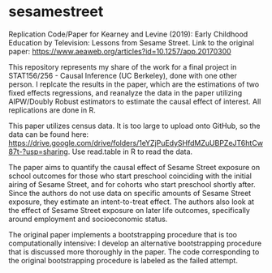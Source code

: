 # sesamestreet

Replication Code/Paper for Kearney and Levine (2019): Early Childhood Education by Television: Lessons from Sesame Street. Link to the original paper: https://www.aeaweb.org/articles?id=10.1257/app.20170300

This repository represents my share of the work for a final project in STAT156/256 - Causal Inference (UC Berkeley), done with one other person. I replcate the results in the paper, which are the estimations of two fixed effects regressions, and reanalyze the data in the paper utilizing AIPW/Doubly Robust estimators to estimate the causal effect of interest. All replications are done in R. 

This paper utilizes census data. It is too large to upload onto GitHub, so the data can be found here: https://drive.google.com/drive/folders/1eYZjPuEdySHfdMZuUBPZeJT6htCw87t-?usp=sharing. Use read.table in R to read the data. 

The paper aims to quantify the causal effect of Sesame Street exposure on school outcomes for those who start preschool coinciding with the initial airing of Sesame Street, and for cohorts who start preschool shortly after. Since the authors do not use data on specific amounts of Sesame Street exposure, they estimate an intent-to-treat effect. The authors also look at the effect of Sesame Street exposure on later life outcomes, specifically around employment and socioeconomic status.

The original paper implements a bootstrapping procedure that is too computationally intensive: I develop an alternative bootstrapping procedure that is discussed more thoroughly in the paper. The code corresponding to the original bootstrapping procedure is labeled as the failed attempt. 
